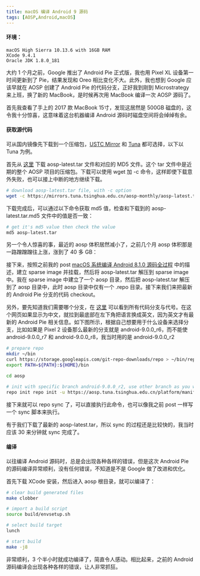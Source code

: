 ```yaml
---
title: macOS 编译 Android 9 源码
tags: [AOSP,Android,macOS]
---
```


#### 环境：
    macOS High Sierra 10.13.6 with 16GB RAM
    XCode 9.4.1
    Oracle JDK 1.8.0_181

大约 1 个月之前，Google 推出了 Android Pie 正式版，我也用 Pixel XL 设备第一时间更新到了 Pie，结果发现和 Oreo 相比变化不大。此外，我也想到 Google 应该早就在 AOSP 创建了 Android Pie 的代码分支，正好我到刚到 Microstrategy 来上班，换了新的 MacBook，是时候再次用 MacBook 编译一次 AOSP 源码了。

首先我查看了手上的 2017 款 MacBook 15寸，发现这居然是 500GB 磁盘的，这令我十分惊喜，这意味着这台机器编译 Android 源码时磁盘空间将会绰绰有余。

#### 获取源代码

可从国内镜像先下载到一个压缩包，[USTC Mirror](https://lug.ustc.edu.cn/wiki/mirrors/help/aosp) 和 [Tuna](https://mirrors.tuna.tsinghua.edu.cn/help/AOSP/) 都可选择，以下以 Tuna 为例。

首先从 [这里](https://mirrors.tuna.tsinghua.edu.cn/aosp-monthly) 下载 aosp-latest.tar 文件和对应的 MD5 文件。这个 tar 文件中是近期的整个 AOSP 项目的压缩包。下载可以使用 wget 加 -c 命令，这样即使下载意外失败，也可以接上中断的地方继续下载。

```bash
# download aosp-latest.tar file, with -c option
wget -c https://mirrors.tuna.tsinghua.edu.cn/aosp-monthly/aosp-latest.tar 
```

下载完成后，可以通过以下命令获取 md5 值，检查和下载到的 aosp-latest.tar.md5 文件中的值是否一致：

```bash
# get it's md5 value then check the value
md5 aosp-latest.tar
```

另一个令人惊喜的事，最近的 aosp 体积居然减小了，之前几个月 aosp 体积那是一路蹭蹭蹭往上涨，涨到了 40 多 GB：

[](http://tao93.top/images/2018/09/06/1536224194.png)

接下来，按照之前我的 post [macOS 系统编译 Android 8.1.0 源码全过程](http://tao93.top/2018/09/01/macOS%20系统编译%20Android%208.1.0%20源码全过程/) 中的描述，建立 sparse image 并挂载，然后将 aosp-latest.tar 解压到 sparse image 中。我在 sparse image 中建立了一个 aosp 目录，然后把 aosp-latest.tar 解压到了 aosp 目录中，此时 aosp 目录中仅有一个 .repo 目录。接下来我们来把最新的 Android Pie 分支的代码 checkout。

另外，要先知道我们需要哪个分支，在 [这里](https://source.android.com/setup/start/build-numbers) 可以看到所有代码分支与代号。在这个网页如果显示为中文，就拉到最底部在左下角把语言换成英文，因为英文才有最新的 Android Pie 相关信息。如下图所示，根据自己想要用于什么设备来选择分支，比如如果是 Pixel 2 设备那么最新的分支就是 android-9.0.0_r6，而不能使 android-9.0.0_r7 和 android-9.0.0_r8，我当时用的是 android-9.0.0_r2

[](http://tao93.top/images/2018/09/06/1536224982.png)

```bash
# prepare repo
mkdir ~/bin
curl https://storage.googleapis.com/git-repo-downloads/repo > ~/bin/repo
export PATH=${PATH}:${HOME}/bin

cd aosp

# init with specific branch android-9.0.0_r2, use other branch as you want
repo init repo init -u https://aosp.tuna.tsinghua.edu.cn/platform/manifest -b android-9.0.0_r2
```

接下来就可以 repo sync 了，可以直接执行此命令，也可以像我之前 post 一样写一个 sync 脚本来执行。

有于我们下载了最新的 aosp-latest.tar，所以 sync 的过程还是比较快的，我当时应该 30 来分钟就 sync 完成了。

#### 编译

以往编译 Android 源码时，总是会出现各种各样的错误，但是这次 Android Pie 的源码编译异常顺利，没有任何错误，不知道是不是 Google 做了改进和优化。

首先下载 XCode 安装，然后进入 aosp 根目录，就可以编译了：

```bash
# clear build generated files
make clobber

# import a build script
source build/envsetup.sh

# select build target 
lunch

# start build
make -j8
```

非常顺利，3 个半小时就成功编译了，简直令人感动。相比起来，之前的 Android 源码编译会出现各种各样的错误，让人非常抓狂。
